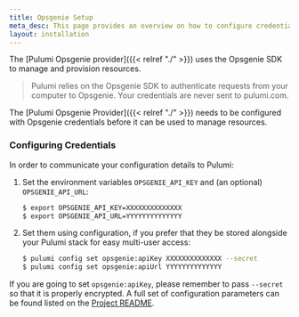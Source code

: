 ```yaml
---
title: Opsgenie Setup
meta_desc: This page provides an overview on how to configure credentials for the Pulumi Opsgenie Provider.
layout: installation
---
```


The [Pulumi Opsgenie provider]({{< relref "./" >}}) uses the Opsgenie SDK to manage and provision resources.

> Pulumi relies on the Opsgenie SDK to authenticate requests from your computer to Opsgenie. Your credentials are never sent
> to pulumi.com.

The [Pulumi Opsgenie Provider]({{< relref "./" >}}) needs to be configured with Opsgenie credentials
before it can be used to manage resources.

### Configuring Credentials

In order to communicate your configuration details to Pulumi:

1. Set the environment variables `OPSGENIE_API_KEY` and (an optional) `OPSGENIE_API_URL`:

    ```bash
    $ export OPSGENIE_API_KEY=XXXXXXXXXXXXXX
    $ export OPSGENIE_API_URL=YYYYYYYYYYYYYY
    ```

1. Set them using configuration, if you prefer that they be stored alongside your Pulumi stack for easy multi-user access:

    ```bash
    $ pulumi config set opsgenie:apiKey XXXXXXXXXXXXXX --secret
    $ pulumi config set opsgenie:apiUrl YYYYYYYYYYYYYY
    ```

If you are going to set `opsgenie:apiKey`, please remember to pass `--secret` so that it is properly encrypted. A full set
of configuration parameters can be found listed on the [Project README](https://github.com/pulumi/pulumi-opsgenie/blob/master/README.md).
